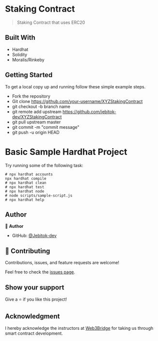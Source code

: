 # Staking Contract

> Staking Contract that uses ERC20


<!-- Additional description about the project and its features. -->

## Built With

- Hardhat
- Solidity
- Moralis/Rinkeby

<!-- ## Live Demo -->

## Getting Started

To get a local copy up and running follow these simple example steps.

- Fork the repository
- Git clone https://github.com/your-username/XYZStakingContract
- git checkout -b branch name
- git remote add upstream https://github.com/jebitok-dev/XYZStakingContract
- git pull upstream master
- git commit -m "commit message"
- git push -u origin HEAD

# Basic Sample Hardhat Project

Try running some of the following task:

```shell
# npx hardhat accounts
npx hardhat compile
# npx hardhat clean
# npx hardhat test
# npx hardhat node
# node scripts/sample-script.js
# npx hardhat help
```

## Author

👤 **Author**

- GitHub: [@Jebitok-dev](https://github.com/Jebitok-dev)

## 🤝 Contributing

Contributions, issues, and feature requests are welcome!

Feel free to check the [issues page](issues/).

## Show your support

Give a ⭐️ if you like this project!

## Acknowledgment

 I hereby acknowledge the instructors at [Web3Bridge](Web3Bridge.com) for taking us through smart contract development.
